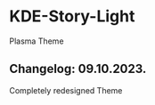 # KDE-Story-Light
Plasma Theme

Changelog: 09.10.2023.
-----------------------

Completely redesigned Theme
